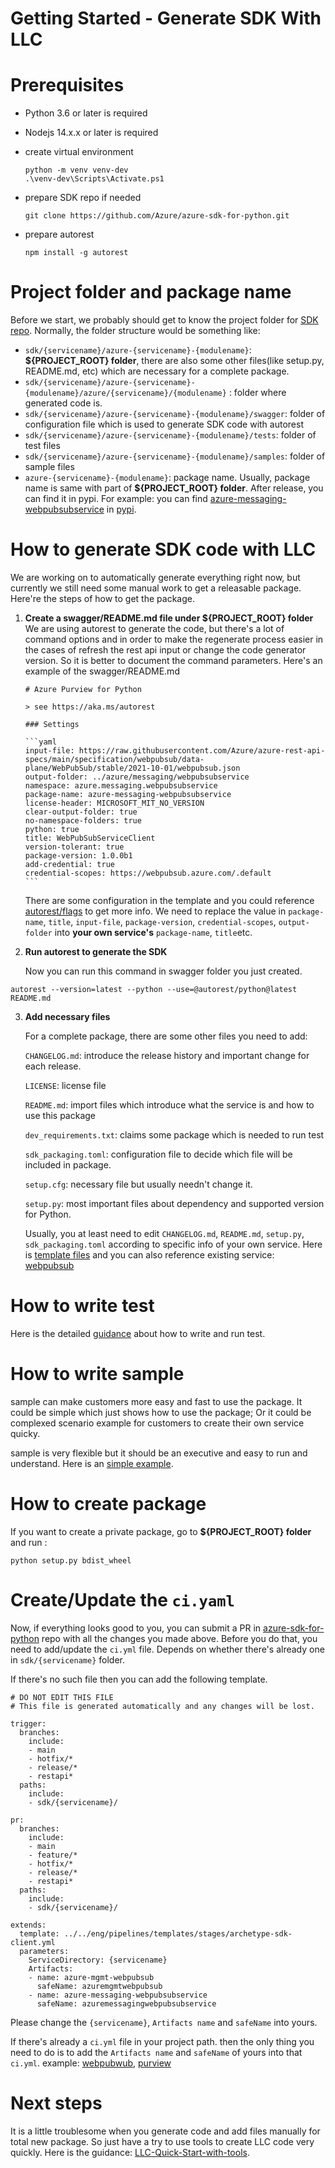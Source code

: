 Getting Started - Generate SDK With LLC
================================================================

# Prerequisites

- Python 3.6 or later is required
- Nodejs 14.x.x or later is required

- create virtual environment

  ```
  python -m venv venv-dev
  .\venv-dev\Scripts\Activate.ps1
  ```

- prepare SDK repo if needed

  ```
  git clone https://github.com/Azure/azure-sdk-for-python.git
  ```

- prepare autorest

  ```
  npm install -g autorest
  ```

# Project folder and package name

Before we start, we probably should get to know the project folder for [SDK repo](https://github.com/Azure/azure-sdk-for-python). Normally, the folder structure would be something like:

- `sdk/{servicename}/azure-{servicename}-{modulename}`:  **${PROJECT_ROOT} folder**, there are also some other files(like setup.py, README.md, etc) which are necessary for a complete package.
- `sdk/{servicename}/azure-{servicename}-{modulename}/azure/{servicename}/{modulename}` : folder where generated code is.
- `sdk/{servicename}/azure-{servicename}-{modulename}/swagger`: folder of configuration file which is used to generate SDK code with autorest
- `sdk/{servicename}/azure-{servicename}-{modulename}/tests`: folder of test files 
- `sdk/{servicename}/azure-{servicename}-{modulename}/samples`: folder of sample files 
- `azure-{servicename}-{modulename}`: package name. Usually, package name is same with part of **${PROJECT_ROOT} folder**. After release, you can find it in pypi. For example: you can find [azure-messaging-webpubsubservice](https://github.com/Azure/azure-sdk-for-python/tree/main/sdk/webpubsub/azure-messaging-webpubsubservice) in [pypi](https://pypi.org/project/azure-messaging-webpubsubservice/).

# How to generate SDK code with LLC

We are working on to automatically generate everything right now, but currently we still need some manual work to get a releasable package. Here're the steps of how to get the package.

1. **Create a swagger/README.md file under ${PROJECT_ROOT} folder**
   We are using autorest to generate the code, but there's a lot of command options and in order to make the regenerate process easier in the cases of refresh the rest api input or change the code generator version. So it is better to document the command parameters.
   Here's an example of the swagger/README.md

   

   ````
   # Azure Purview for Python
   
   > see https://aka.ms/autorest
   
   ### Settings
   
   ```yaml
   input-file: https://raw.githubusercontent.com/Azure/azure-rest-api-specs/main/specification/webpubsub/data-plane/WebPubSub/stable/2021-10-01/webpubsub.json
   output-folder: ../azure/messaging/webpubsubservice
   namespace: azure.messaging.webpubsubservice
   package-name: azure-messaging-webpubsubservice
   license-header: MICROSOFT_MIT_NO_VERSION
   clear-output-folder: true
   no-namespace-folders: true
   python: true
   title: WebPubSubServiceClient
   version-tolerant: true
   package-version: 1.0.0b1
   add-credential: true
   credential-scopes: https://webpubsub.azure.com/.default
   ```
   ````
   There are some configuration in the template and you could reference [autorest/flags](https://github.com/Azure/autorest/blob/main/docs/generate/flags.md) to get more info. We need to replace the value in `package-name`, `title`,  `input-file`, `package-version`, `credential-scopes`, `output-folder` into **your own service's** `package-name`, `title`etc.

2. **Run autorest to generate the SDK**

   Now you can run this command in swagger folder you just created.

```
autorest --version=latest --python --use=@autorest/python@latest  README.md
```

3. **Add necessary files**

   For a complete package, there are some other files you need to add:

   `CHANGELOG.md`: introduce the release history and important change for each release.

   `LICENSE`: license file

   `README.md`: import files which introduce what the service is and how to use this package

   `dev_requirements.txt`: claims some package which is needed to run test

   `sdk_packaging.toml`: configuration file to decide which file will be included in package.

   `setup.cfg`: necessary file but usually needn't change it.

   `setup.py`: most important files about dependency and supported version for Python.

   Usually, you at least need to edit `CHANGELOG.md`, `README.md`, `setup.py`, `sdk_packaging.toml` according to specific info of your own service. Here is [template files](https://github.com/Azure/azure-sdk-for-python/tree/main/scripts/quickstart_tooling_llc/template) and you can also reference existing service: [webpubsub](https://github.com/Azure/azure-sdk-for-python/tree/main/sdk/webpubsub/azure-messaging-webpubsubservice)

# How to write test

Here is the detailed [guidance](https://github.com/Azure/azure-sdk-for-python/blob/main/doc/dev/tests.md) about how to write and run test.

# How to write sample

sample can make customers more easy and fast to use the package. It could be simple which just shows how to use the package; Or it could be complexed scenario example for customers to create their own service quicky. 

sample is very flexible but it should be an executive and easy to run and understand. Here is an [simple example](https://github.com/Azure/azure-sdk-for-python/tree/main/sdk/webpubsub/azure-messaging-webpubsubservice/samples).

# How to create package

If you want to create a private package, go to **${PROJECT_ROOT} folder** and run :

```
python setup.py bdist_wheel
```

# Create/Update the `ci.yaml`

Now, if everything looks good to you, you can submit a PR in [azure-sdk-for-python](https://github.com/Azure/azure-sdk-for-python) repo with all the changes you made above. Before you do that, you need to add/update the `ci.yml` file. Depends on whether there's already one in `sdk/{servicename}` folder.

If there's no such file then you can add the following template.

```
# DO NOT EDIT THIS FILE
# This file is generated automatically and any changes will be lost.

trigger:
  branches:
    include:
    - main
    - hotfix/*
    - release/*
    - restapi*
  paths:
    include:
    - sdk/{servicename}/

pr:
  branches:
    include:
    - main
    - feature/*
    - hotfix/*
    - release/*
    - restapi*
  paths:
    include:
    - sdk/{servicename}/

extends:
  template: ../../eng/pipelines/templates/stages/archetype-sdk-client.yml
  parameters:
    ServiceDirectory: {servicename}
    Artifacts:
    - name: azure-mgmt-webpubsub
      safeName: azuremgmtwebpubsub
    - name: azure-messaging-webpubsubservice
      safeName: azuremessagingwebpubsubservice
```

Please change the `{servicename}`, `Artifacts name` and `safeName` into yours.

If there's already a `ci.yml` file in your project path. then the only thing you need to do is to add the `Artifacts name` and `safeName` of yours into that `ci.yml`. example: [webpubwub](https://github.com/Azure/azure-sdk-for-python/blob/main/sdk/webpubsub/ci.yml), [purview](https://github.com/Azure/azure-sdk-for-python/blob/main/sdk/purview/ci.yml)

# Next steps

It is a little troublesome when you generate code and add files manually for total new package. So just have a try to use tools to create LLC code very quickly. Here is the guidance: [LLC-Quick-Start-with-tools](https://github.com/Azure/azure-sdk-for-python/wiki/LLC-Quick-Start-with-tools).

